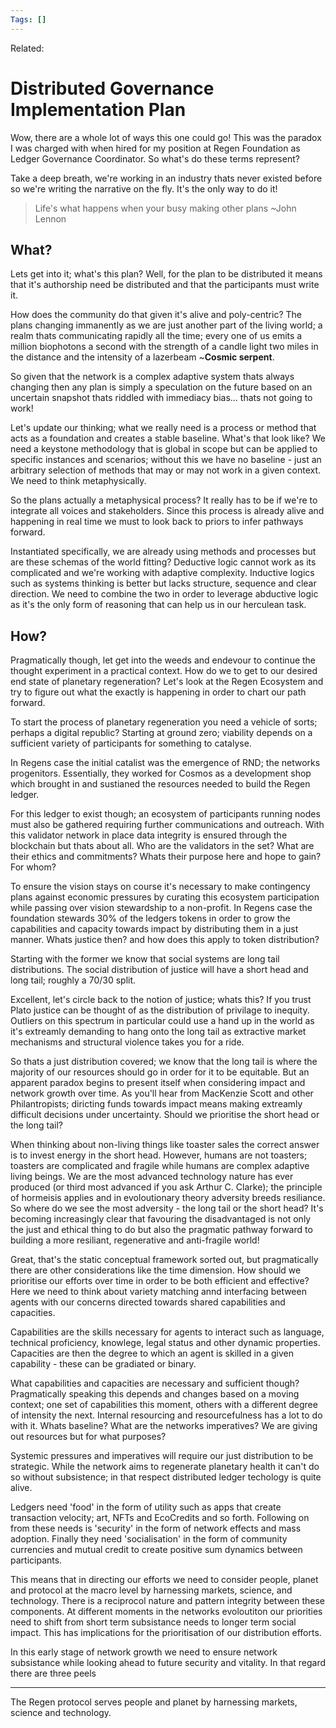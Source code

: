 ```yaml
---
Tags: []
---
```

Related: 
# Distributed Governance Implementation Plan

Wow, there are a whole lot of ways this one could go! This was the paradox I was charged with when hired for my position at Regen Foundation as Ledger Governance Coordinator. So what's do these terms represent? 

Take a deep breath, we're working in an industry thats never existed before so we're writing the narrative on the fly. It's the only way to do it! 

> Life's what happens when your busy making other plans ~John Lennon

## What?
Lets get into it; what's this plan? Well, for the plan to be distributed it means that it's authorship need be distributed and that the participants must write it. 

How does the community do that given it's alive and poly-centric? The plans changing immanently as we are just another part of the living world; a realm thats communicating rapidly all the time; every one of us emits a million biophotons a second with the strength of a candle light two miles in the distance and the intensity of a lazerbeam ~**Cosmic serpent**. 

So given that the network is a complex adaptive system thats always changing then any plan is simply a speculation on the future based on an uncertain snapshot thats riddled with immediacy bias... thats not going to work! 

Let's update our thinking; what we really need is a process or method that acts as a foundation and creates a stable baseline. What's that look like? We need a keystone methodology that is global in scope but can be applied to specific instances and scenarios; without this we have no baseline - just an arbitrary selection of methods that may or may not work in a given context. We need to think metaphysically.

So the plans actually a metaphysical process? It really has to be if we're to integrate all voices and stakeholders. Since this process is already alive and happening in real time we must to look back to priors to infer pathways forward. 

Instantiated specifically, we are already using methods and processes but are these schemas of the world fitting? Deductive logic cannot work as its complicated and we're working with adaptive complexity. Inductive logics such as systems thinking is better but lacks structure, sequence and clear direction. We need to combine the two in order to leverage abductive logic as it's the only form of reasoning that can help us in our herculean task.

## How?
Pragmatically though, let get into the weeds and endevour to continue the thought experiment in a practical context. How do we to get to our desired end state of planetary regeneration? Let's look at the Regen Ecosystem and try to figure out what the exactly is happening in order to chart our path forward. 

To start the process of planetary regeneration you need a vehicle of sorts; perhaps a digital republic? Starting at ground zero; viability depends on a sufficient variety of participants for something to catalyse. 

In Regens case the initial catalist was the emergence of RND; the networks progenitors. Essentially, they worked for Cosmos as a development shop which brought in and sustianed the resources needed to build the Regen ledger.

For this ledger to exist though; an ecosystem of participants running nodes must also be gathered requiring further communications and outreach. With this validator network in place data integrity is ensured through the blockchain but thats about all. Who are the validators in the set? What are their ethics and commitments? Whats their purpose here and hope to gain? For whom?

To ensure the vision stays on course it's necessary to make contingency plans against economic pressures by curating this ecosystem participation while passing over vision stewardship to a non-profit. In Regens case the foundation stewards 30% of the ledgers tokens in order to grow the capabilities and capacity towards impact by distributing them in a just manner. Whats justice then? and how does this apply to token distribution?

Starting with the former we know that social systems are long tail distributions. The social distribution of justice will have a short head and long tail; roughly a 70/30 split. 

Excellent, let's circle back to the notion of justice; whats this? If you trust Plato justice can be thought of as the distribution of privilage to inequity. Outliers on this spectrum in particular could use a hand up in the world as it's extreamly demanding to hang onto the long tail as extractive market mechanisms and structural violence takes you for a ride. 

So thats a just distribution covered; we know that the long tail is where the majority of our resources should go in order for it to be equitable. But an apparent paradox begins to present itself when considering impact and network growth over time. As you'll hear from MacKenzie Scott and other Philantropists; diricting funds towards impact means making extreamly difficult decisions under uncertainty. Should we prioritise the short head or the long tail? 

When thinking about non-living things like toaster sales the correct answer is to invest energy in the short head. However, humans are not toasters; toasters are complicated and fragile while humans are complex adaptive living beings. We are the most advanced technology nature has ever produced (or third most advanced if you ask Arthur C. Clarke); the principle of hormeisis applies and in evoloutionary theory adversity breeds resiliance. So where do we see the most adversity - the long tail or the short head? It's becoming increasingly clear that favouring the disadvantaged is not only the just and ethical thing to do but also the pragmatic pathway forward to building a more resiliant, regenerative and anti-fragile world! 

Great, that's the static conceptual framework sorted out, but pragmatically there are other considerations like the time dimension. How should we prioritise our efforts over time in order to be both efficient and effective? Here we need to think about variety matching annd interfacing between agents with our concerns directed towards shared capabilities and capacities. 

Capabilities are the skills necessary for agents to interact such as language, technical proficiency, knowlege, legal status and other dynamic properties. Capacities are then the degree to which an agent is skilled in a given capability - these can be gradiated or binary.

What capabilities and capacities are necessary and sufficient though? Pragmatically speaking this depends and changes based on a moving context; one set of capabilities this moment, others with a different degree of intensity the next. Internal resourcing and resourcefulness has a lot to do with it. Whats baseline? What are the networks imperatives? We are giving out resources but for what purposes?

Systemic pressures and imperatives will require our just distribution to be strategic.
While the network aims to regenerate planetary health it can't do so without subsistence; in that respect distributed ledger techology is quite alive. 

Ledgers need 'food' in the form of utility such as apps that create transaction velocity; art, NFTs and EcoCredits and so forth. Following on from these needs is 'security' in the form of network effects and mass adoption. Finally they need 'socialisation' in the form of community currencies and mutual credit to create positive sum dynamics between participants.

This means that in directing our efforts we need to consider people, planet and protocol at the macro level by harnessing markets, science, and technology. There is a reciprocol nature and pattern integrity between these components. At different moments in the networks evoloutiton our priorities need to shift from short term subsistance needs to longer term social impact. This has implications for the prioritisation of our distribution efforts. 

In this early stage of network growth we need to ensure network subsistance while looking ahead to future security and vitality. In that regard there are three peels 


---
The Regen protocol serves people and planet by harnessing markets, science and technology. 
